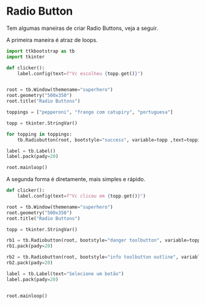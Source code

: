# Radio Button

Tem algumas maneiras de criar Radio Buttons, veja a seguir. 

A primeira maneira é atraz de loops.

```Python
import ttkbootstrap as tb
import tkinter

def clicker():
    label.config(text=f"Vc escolheu {topp.get()}")


root = tb.Window(themename="superhero")
root.geometry("500x350")
root.title("Radio Buttons")

toppings = ["pepperoni", "frango com catupiry", "portuguesa"]

topp = tkinter.StringVar()

for topping in toppings:
    tb.Radiobutton(root, bootstyle="success", variable=topp ,text=topping, value=topping, command=clicker).pack(pady=20)

label = tb.Label()
label.pack(pady=20)

root.mainloop()

```

A segunda forma é diretamente, mais simples e rápido.

```Python
def clicker():
    label.config(text=f"Vc clicou em {topp.get()}")

root = tb.Window(themename="superhero")
root.geometry("500x350")
root.title("Radio Buttons")

topp = tkinter.StringVar()

rb1 = tb.Radiobutton(root, bootstyle="danger toolbutton", variable=topp, text="Radio Button 1", value="Radio Button 1", command=clicker)
rb1.pack(pady=20)

rb2 = tb.Radiobutton(root, bootstyle="info toolbutton outline", variable=topp, text="Radio Button 2", value="Radio Button 2", command=clicker)
rb2.pack(pady=20)

label = tb.Label(text="Selecione um botão")
label.pack(pady=20)


root.mainloop()

```
